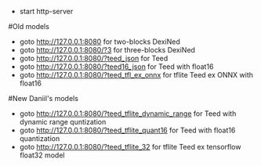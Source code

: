 - start http-server

#Old models

- goto http://127.0.0.1:8080 for two-blocks DexiNed
- goto http://127.0.0.1:8080/?3 for three-blocks DexiNed
- goto http://127.0.0.1:8080/?teed_json for Teed
- goto http://127.0.0.1:8080/?teed16_json for Teed with float16
- goto http://127.0.0.1:8080/?teed_tfl_ex_onnx for tflite Teed ex ONNX with float16

#New Daniil's models

- goto http://127.0.0.1:8080/?teed_tflite_dynamic_range for Teed with dynamic range quntization
- goto http://127.0.0.1:8080/?teed_tflite_quant16 for Teed with float16 quantization
- goto http://127.0.0.1:8080/?teed_tflite_32 for tflite Teed ex tensorflow float32 model